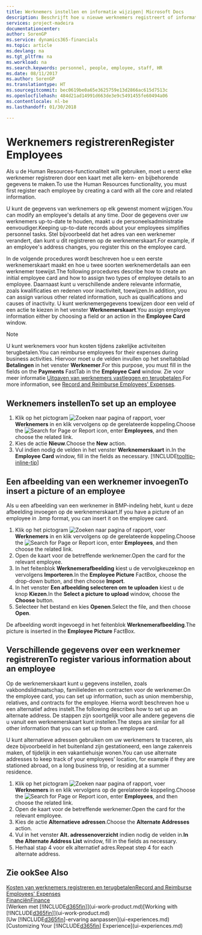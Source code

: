 ```yaml
---
title: Werknemers instellen en informatie wijzigen| Microsoft Docs
description: Beschrijft hoe u nieuwe werknemers registreert of informatie voor bestaande werknemers bewerkt.
services: project-madeira
documentationcenter: 
author: SorenGP
ms.service: dynamics365-financials
ms.topic: article
ms.devlang: na
ms.tgt_pltfrm: na
ms.workload: na
ms.search.keywords: personnel, people, employee, staff, HR
ms.date: 08/11/2017
ms.author: SorenGP
ms.translationtype: HT
ms.sourcegitcommit: bec0619be0a65e3625759e13d2866ac615d7513c
ms.openlocfilehash: 484d21ad14991d663de3e9c5491455fe60494a06
ms.contentlocale: nl-be
ms.lasthandoff: 01/30/2018

---
```

# <a name="register-employees"></a><span data-ttu-id="211d7-103">Werknemers registreren</span><span class="sxs-lookup"><span data-stu-id="211d7-103">Register Employees</span></span>
<span data-ttu-id="211d7-104">Als u de Human Resources-functionaliteit wilt gebruiken, moet u eerst elke werknemer registreren door een kaart met alle kern- en bijbehorende gegevens te maken.</span><span class="sxs-lookup"><span data-stu-id="211d7-104">To use the Human Resources functionality, you must first register each employee by creating a card with all the core and related information.</span></span>

<span data-ttu-id="211d7-105">U kunt de gegevens van werknemers op elk gewenst moment wijzigen.</span><span class="sxs-lookup"><span data-stu-id="211d7-105">You can modify an employee's details at any time.</span></span> <span data-ttu-id="211d7-106">Door de gegevens over uw werknemers up-to-date te houden, maakt u de personeelsadministratie eenvoudiger.</span><span class="sxs-lookup"><span data-stu-id="211d7-106">Keeping up-to-date records about your employees simplifies personnel tasks.</span></span> <span data-ttu-id="211d7-107">Stel bijvoorbeeld dat het adres van een werknemer verandert, dan kunt u dit registreren op de werknemerskaart.</span><span class="sxs-lookup"><span data-stu-id="211d7-107">For example, if an employee's address changes, you register this on the employee card.</span></span>

<span data-ttu-id="211d7-108">In de volgende procedures wordt beschreven hoe u een eerste werknemerskaart maakt en hoe u twee soorten werknemerdetails aan een werknemer toewijst.</span><span class="sxs-lookup"><span data-stu-id="211d7-108">The following procedures describe how to create an initial employee card and how to assign two types of employee details to an employee.</span></span> <span data-ttu-id="211d7-109">Daarnaast kunt u verschillende andere relevante informatie, zoals kwalificaties en redenen voor inactiviteit, toewijzen.</span><span class="sxs-lookup"><span data-stu-id="211d7-109">In addition, you can assign various other related information, such as qualifications and causes of inactivity.</span></span> <span data-ttu-id="211d7-110">U kunt werknemergegevens toewijzen door een veld of een actie te kiezen in het venster **Werknemerskaart**.</span><span class="sxs-lookup"><span data-stu-id="211d7-110">You assign employee information either by choosing a field or an action in the **Employee Card** window.</span></span>

> [!NOTE]  
> <span data-ttu-id="211d7-111">U kunt werknemers voor hun kosten tijdens zakelijke activiteiten terugbetalen.</span><span class="sxs-lookup"><span data-stu-id="211d7-111">You can reimburse employees for their expenses during business activities.</span></span> <span data-ttu-id="211d7-112">Hiervoor moet u de velden invullen op het sneltabblad **Betalingen** in het venster **Werknemer**.</span><span class="sxs-lookup"><span data-stu-id="211d7-112">For this purpose, you must fill in the fields on the **Payments** FastTab in the **Employee Card** window.</span></span> <span data-ttu-id="211d7-113">Zie voor meer informatie [Uitgaven van werknemers vastleggen en terugbetalen](finance-how-record-reimburse-employee-expenses.md).</span><span class="sxs-lookup"><span data-stu-id="211d7-113">For more information, see [Record and Reimburse Employees' Expenses](finance-how-record-reimburse-employee-expenses.md).</span></span>

## <a name="to-set-up-an-employee"></a><span data-ttu-id="211d7-114">Werknemers instellen</span><span class="sxs-lookup"><span data-stu-id="211d7-114">To set up an employee</span></span>
1. <span data-ttu-id="211d7-115">Klik op het pictogram ![Zoeken naar pagina of rapport](media/ui-search/search_small.png "pictogram Zoeken naar pagina of rapport"), voer **Werknemers** in en klik vervolgens op de gerelateerde koppeling.</span><span class="sxs-lookup"><span data-stu-id="211d7-115">Choose the ![Search for Page or Report](media/ui-search/search_small.png "Search for Page or Report icon") icon, enter **Employees**, and then choose the related link.</span></span>
2. <span data-ttu-id="211d7-116">Kies de actie **Nieuw**.</span><span class="sxs-lookup"><span data-stu-id="211d7-116">Choose the **New** action.</span></span>
3. <span data-ttu-id="211d7-117">Vul indien nodig de velden in het venster **Werknemerskaart** in.</span><span class="sxs-lookup"><span data-stu-id="211d7-117">In the **Employee Card** window, fill in the fields as necessary.</span></span> [!INCLUDE[tooltip-inline-tip](includes/tooltip-inline-tip_md.md)]

## <a name="to-insert-a-picture-of-an-employee"></a><span data-ttu-id="211d7-118">Een afbeelding van een werknemer invoegen</span><span class="sxs-lookup"><span data-stu-id="211d7-118">To insert a picture of an employee</span></span>
<span data-ttu-id="211d7-119">Als u een afbeelding van een werknemer in BMP-indeling hebt, kunt u deze afbeelding invoegen op de werknemerskaart.</span><span class="sxs-lookup"><span data-stu-id="211d7-119">If you have a picture of an employee in .bmp format, you can insert it on the employee card.</span></span>

1. <span data-ttu-id="211d7-120">Klik op het pictogram ![Zoeken naar pagina of rapport](media/ui-search/search_small.png "pictogram Zoeken naar pagina of rapport"), voer **Werknemers** in en klik vervolgens op de gerelateerde koppeling.</span><span class="sxs-lookup"><span data-stu-id="211d7-120">Choose the ![Search for Page or Report](media/ui-search/search_small.png "Search for Page or Report icon") icon, enter **Employees**, and then choose the related link.</span></span>
2. <span data-ttu-id="211d7-121">Open de kaart voor de betreffende werknemer.</span><span class="sxs-lookup"><span data-stu-id="211d7-121">Open the card for the relevant employee.</span></span>
3. <span data-ttu-id="211d7-122">In het feitenblok **Werknemerafbeelding** kiest u de vervolgkeuzeknop en vervolgens **Importeren**.</span><span class="sxs-lookup"><span data-stu-id="211d7-122">In the **Employee Picture** FactBox, choose the drop-down button, and then choose **Import**.</span></span>
4. <span data-ttu-id="211d7-123">In het venster **Een afbeelding selecteren om te uploaden** kiest u de knop **Kiezen**.</span><span class="sxs-lookup"><span data-stu-id="211d7-123">In the **Select a picture to upload** window, choose the **Choose** button.</span></span>
5. <span data-ttu-id="211d7-124">Selecteer het bestand en kies **Openen**.</span><span class="sxs-lookup"><span data-stu-id="211d7-124">Select the file, and then choose **Open**.</span></span>

<span data-ttu-id="211d7-125">De afbeelding wordt ingevoegd in het feitenblok **Werknemerafbeelding**.</span><span class="sxs-lookup"><span data-stu-id="211d7-125">The picture is inserted in the **Employee Picture** FactBox.</span></span>

## <a name="to-register-various-information-about-an-employee"></a><span data-ttu-id="211d7-126">Verschillende gegevens over een werknemer registreren</span><span class="sxs-lookup"><span data-stu-id="211d7-126">To register various information about an employee</span></span>
<span data-ttu-id="211d7-127">Op de werknemerskaart kunt u gegevens instellen, zoals vakbondslidmaatschap, familieleden en contracten voor de werknemer.</span><span class="sxs-lookup"><span data-stu-id="211d7-127">On the employee card, you can set up information, such as union membership, relatives, and contracts for the employee.</span></span> <span data-ttu-id="211d7-128">Hierna wordt beschreven hoe u een alternatief adres instelt.</span><span class="sxs-lookup"><span data-stu-id="211d7-128">The following describes how to set up an alternate address.</span></span> <span data-ttu-id="211d7-129">De stappen zijn soortgelijk voor alle andere gegevens die u vanuit een werknemerskaart kunt instellen.</span><span class="sxs-lookup"><span data-stu-id="211d7-129">The steps are similar for all other information that you can set up from an employee card.</span></span>

<span data-ttu-id="211d7-130">U kunt alternatieve adressen gebruiken om uw werknemers te traceren, als deze bijvoorbeeld in het buitenland zijn gestationeerd, een lange zakenreis maken, of tijdelijk in een vakantiehuisje wonen.</span><span class="sxs-lookup"><span data-stu-id="211d7-130">You can use alternate addresses to keep track of your employees’ location, for example if they are stationed abroad, on a long business trip, or residing at a summer residence.</span></span>

1. <span data-ttu-id="211d7-131">Klik op het pictogram ![Zoeken naar pagina of rapport](media/ui-search/search_small.png "pictogram Zoeken naar pagina of rapport"), voer **Werknemers** in en klik vervolgens op de gerelateerde koppeling.</span><span class="sxs-lookup"><span data-stu-id="211d7-131">Choose the ![Search for Page or Report](media/ui-search/search_small.png "Search for Page or Report icon") icon, enter **Employees**, and then choose the related link.</span></span>
2. <span data-ttu-id="211d7-132">Open de kaart voor de betreffende werknemer.</span><span class="sxs-lookup"><span data-stu-id="211d7-132">Open the card for the relevant employee.</span></span>
3. <span data-ttu-id="211d7-133">Kies de actie **Alternatieve adressen**.</span><span class="sxs-lookup"><span data-stu-id="211d7-133">Choose the **Alternate Addresses** action.</span></span>
4. <span data-ttu-id="211d7-134">Vul in het venster **Alt. adressenoverzicht** indien nodig de velden in.</span><span class="sxs-lookup"><span data-stu-id="211d7-134">**In the Alternate Address List** window, fill in the fields as necessary.</span></span>
5. <span data-ttu-id="211d7-135">Herhaal stap 4 voor elk alternatief adres.</span><span class="sxs-lookup"><span data-stu-id="211d7-135">Repeat step 4 for each alternate address.</span></span>

## <a name="see-also"></a><span data-ttu-id="211d7-136">Zie ook</span><span class="sxs-lookup"><span data-stu-id="211d7-136">See Also</span></span>
[<span data-ttu-id="211d7-137">Kosten van werknemers registreren en terugbetalen</span><span class="sxs-lookup"><span data-stu-id="211d7-137">Record and Reimburse Employees' Expenses</span></span>](finance-how-record-reimburse-employee-expenses.md)  
[<span data-ttu-id="211d7-138">Financiën</span><span class="sxs-lookup"><span data-stu-id="211d7-138">Finance</span></span>](finance.md)  
<span data-ttu-id="211d7-139">[Werken met [!INCLUDE[d365fin](includes/d365fin_md.md)]](ui-work-product.md)</span><span class="sxs-lookup"><span data-stu-id="211d7-139">[Working with [!INCLUDE[d365fin](includes/d365fin_md.md)]](ui-work-product.md)</span></span>  
<span data-ttu-id="211d7-140">[Uw [!INCLUDE[d365fin](includes/d365fin_md.md)]-ervaring aanpassen](ui-experiences.md)</span><span class="sxs-lookup"><span data-stu-id="211d7-140">[Customizing Your [!INCLUDE[d365fin](includes/d365fin_md.md)] Experience](ui-experiences.md)</span></span>

